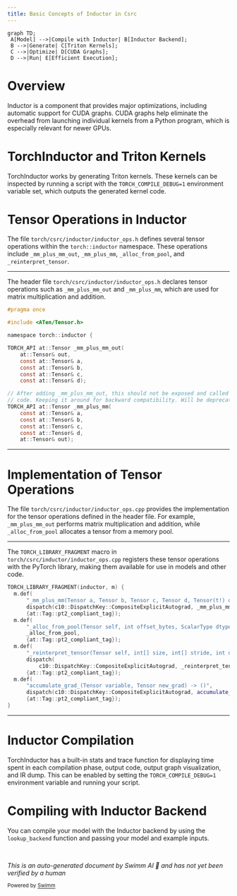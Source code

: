 ```yaml
---
title: Basic Concepts of Inductor in Csrc
---
```

```mermaid
graph TD;
 A[Model] -->|Compile with Inductor| B[Inductor Backend];
 B -->|Generate| C[Triton Kernels];
 C -->|Optimize| D[CUDA Graphs];
 D -->|Run| E[Efficient Execution];
```

# Overview

Inductor is a component that provides major optimizations, including automatic support for CUDA graphs. CUDA graphs help eliminate the overhead from launching individual kernels from a Python program, which is especially relevant for newer GPUs.

# TorchInductor and Triton Kernels

TorchInductor works by generating Triton kernels. These kernels can be inspected by running a script with the `TORCH_COMPILE_DEBUG=1` environment variable set, which outputs the generated kernel code.

# Tensor Operations in Inductor

The file `torch/csrc/inductor/inductor_ops.h` defines several tensor operations within the `torch::inductor` namespace. These operations include `_mm_plus_mm_out`, `_mm_plus_mm`, `_alloc_from_pool`, and `_reinterpret_tensor`.

<SwmSnippet path="/torch/csrc/inductor/inductor_ops.h" line="1">

---

The header file `torch/csrc/inductor/inductor_ops.h` declares tensor operations such as `_mm_plus_mm_out` and `_mm_plus_mm`, which are used for matrix multiplication and addition.

```c
#pragma once

#include <ATen/Tensor.h>

namespace torch::inductor {

TORCH_API at::Tensor _mm_plus_mm_out(
    at::Tensor& out,
    const at::Tensor& a,
    const at::Tensor& b,
    const at::Tensor& c,
    const at::Tensor& d);

// After adding _mm_plus_mm_out, this should not be exposed and called by model
// code. Keeping it around for backward compatibility. Will be deprecated later.
TORCH_API at::Tensor _mm_plus_mm(
    const at::Tensor& a,
    const at::Tensor& b,
    const at::Tensor& c,
    const at::Tensor& d,
    at::Tensor& out);
```

---

</SwmSnippet>

# Implementation of Tensor Operations

The file `torch/csrc/inductor/inductor_ops.cpp` provides the implementation for the tensor operations defined in the header file. For example, `_mm_plus_mm_out` performs matrix multiplication and addition, while `_alloc_from_pool` allocates a tensor from a memory pool.

<SwmSnippet path="/torch/csrc/inductor/inductor_ops.cpp" line="93">

---

The `TORCH_LIBRARY_FRAGMENT` macro in `torch/csrc/inductor/inductor_ops.cpp` registers these tensor operations with the PyTorch library, making them available for use in models and other code.

```c++
TORCH_LIBRARY_FRAGMENT(inductor, m) {
  m.def(
      "_mm_plus_mm(Tensor a, Tensor b, Tensor c, Tensor d, Tensor(t!) out) -> Tensor(t!)",
      dispatch(c10::DispatchKey::CompositeExplicitAutograd, _mm_plus_mm),
      {at::Tag::pt2_compliant_tag});
  m.def(
      "_alloc_from_pool(Tensor self, int offset_bytes, ScalarType dtype, int[] size, int[] stride) -> Tensor",
      _alloc_from_pool,
      {at::Tag::pt2_compliant_tag});
  m.def(
      "_reinterpret_tensor(Tensor self, int[] size, int[] stride, int offset_increment=0) -> Tensor",
      dispatch(
          c10::DispatchKey::CompositeExplicitAutograd, _reinterpret_tensor),
      {at::Tag::pt2_compliant_tag});
  m.def(
      "accumulate_grad_(Tensor variable, Tensor new_grad) -> ()",
      dispatch(c10::DispatchKey::CompositeExplicitAutograd, accumulate_grad_),
      {at::Tag::pt2_compliant_tag});
}
```

---

</SwmSnippet>

# Inductor Compilation

TorchInductor has a built-in stats and trace function for displaying time spent in each compilation phase, output code, output graph visualization, and IR dump. This can be enabled by setting the `TORCH_COMPILE_DEBUG=1` environment variable and running your script.

# Compiling with Inductor Backend

You can compile your model with the Inductor backend by using the `lookup_backend` function and passing your model and example inputs.

&nbsp;

*This is an auto-generated document by Swimm AI 🌊 and has not yet been verified by a human*

<SwmMeta version="3.0.0" repo-id="Z2l0aHViJTNBJTNBcHl0b3JjaC1hdXRvZG9jcy1kZW1vJTNBJTNBU3dpbW0tRGVtbw==" repo-name="pytorch-autodocs-demo"><sup>Powered by [Swimm](https://app.swimm.io/)</sup></SwmMeta>
